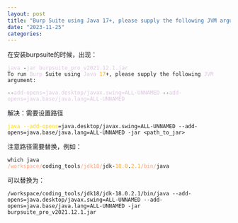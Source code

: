 ```yaml
---
layout: post
title: "Burp Suite using Java 17+, please supply the following JVM argument:  --add-opens=java.desktop/javax.swing=ALL-UNNAMED --add-opens=java.base/java"
date: "2023-11-25"
categories: 
---
```

<p>在安装burpsuite的时候，出现：</p>

<pre>
<code><span style="color:#dcc6e0">java </span>-<span style="color:#dcc6e0">jar </span><span style="color:#dcc6e0">burpsuite_pro_v2021.12.1.jar
</span>To run <span style="color:#dcc6e0">Burp </span>Suite using <span style="color:#dcc6e0">Java </span><span style="color:#f5ab35">17</span>+, please supply the following <span style="color:#dcc6e0">JVM </span>argument:

--<span style="color:#dcc6e0">add-opens=java.desktop/javax.swing=ALL-UNNAMED </span>--<span style="color:#dcc6e0">add-opens=java.base/java.lang=ALL-UNNAMED </span></code></pre>

<p>解决：需要设置路径</p>

<pre>
<code><span style="color:#ffd700">java --add-opens</span>=java.desktop/javax.swing=ALL-UNNAMED --add-opens=java.base/java.lang=ALL-UNNAMED -jar &lt;path_to_jar&gt;</code></pre>

<p>注意路径需要替换，例如：</p>

<pre>
<code>which java
<span style="color:#ffa07a">/workspace/</span>coding_tools<span style="color:#ffa07a">/jdk18/</span>jdk-<span style="color:#f5ab35">18.0</span>.<span style="color:#f5ab35">2.1</span><span style="color:#ffa07a">/bin/</span>java</code></pre>

<p>可以替换为：</p>

<pre>
<code>/workspace/coding_tools/jdk18/jdk-18.0.2.1/bin/java --add-opens=java.desktop/javax.swing=ALL-UNNAMED --add-opens=java.base/java.lang=ALL-UNNAMED -jar burpsuite_pro_v2021.12.1.jar</code></pre>

<p>&nbsp;</p>

